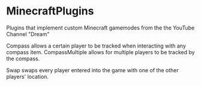 # MinecraftPlugins
Plugins that implement custom Minecraft gamemodes from the the YouTube Channel "Dream"

Compass allows a certain player to be tracked when interacting with any compass item. CompassMultiple allows for multiple players to be tracked by the compass.

Swap swaps every player entered into the game with one of the other players' location.
